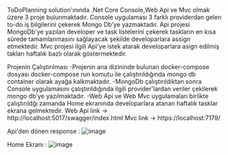 ToDoPlanning solution'ınında .Net Core Console,Web Api ve Mvc olmak üzere 3 proje bulunmaktadır.
Console uygulaması 3 farklı providerdan gelen to-do iş bilgilerini çekerek Mongo Db'ye yazmaktadır.
Api projesi MongoDb'ye yazılan developer ve task listelerini çekerek taskların en kısa sürede tamamlanmasını sağlayacak şekilde developarlara assign etmektedir.
Mvc projesi ilgili Api'ye istek atarak developarlara asign edilmiş takları haftalık bazlı olarak göstermektedir.

Projenin Çalıştırılması
-Projenin ana dizininde bulunan docker-compose dosyası docker-compose run komutu ile çalıştırıldığında mongo db container olarak ayağa kalkmaktadır.
-MongoDb çalıştırıldıktan sonra Console uygulamasını çalıştırıldığında ilgili provider'lardan veriler çekilerek mongo db'ye yazılmaktadır.
-Web Api ve Web Mvc uygulamaları birlikte çalıştırıldğı zamanda Home ekranında developarlara atanan haftalık tasklar ekrana gelmektedir.
Web Api link -> http://localhost:5017/swagger/index.html
Mvc link -> https://localhost:7179/

Api'den dönen response : 
![image](https://github.com/BurakSarpkaya/ToDoPlanning/assets/56655317/87ed17dd-ef1c-4a13-a520-e85eb78c83f3)

Home Ekranı : 
![image](https://github.com/BurakSarpkaya/ToDoPlanning/assets/56655317/ee34635c-8a85-4938-9d0f-31a7409c0be2)

